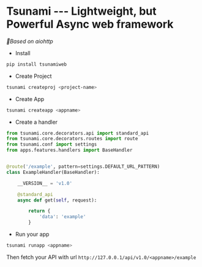 # Tsunami --- Lightweight, but Powerful Async web framework

*Based on aiohttp*

* Install

```sh
pip install tsunamiweb
```

* Create Project

```sh
tsunami createproj <project-name>
```

* Create App

```sh
tsunami createapp <appname>
```

* Create a handler

```python
from tsunami.core.decorators.api import standard_api
from tsunami.core.decorators.routes import route
from tsunami.conf import settings
from apps.features.handlers import BaseHandler


@route('/example', pattern=settings.DEFAULT_URL_PATTERN)
class ExampleHandler(BaseHandler):

    __VERSION__ = 'v1.0'

    @standard_api
    async def get(self, request):

        return {
            'data': 'example'
        }
```

* Run your app

```sh
tsunami runapp <appname>
```

Then fetch your API with url ```http://127.0.0.1/api/v1.0/<appname>/example```
